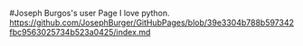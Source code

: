 #Joseph Burgos's user Page
I love python.
https://github.com/JosephBurger/GitHubPages/blob/39e3304b788b597342fbc9563025734b523a0425/index.md
